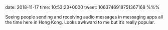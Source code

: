 date: 2018-11-17
time: 10:53:23+0000
tweet: 1063746918751367168
%%%

Seeing people sending and receiving audio messages in messaging apps all the time here in Hong Kong. Looks awkward to me but it’s really popular.
